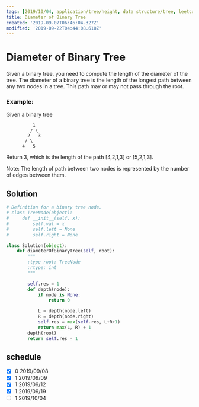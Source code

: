 ```yaml
---
tags: [2019/10/04, application/tree/height, data structure/tree, leetcode/543]
title: Diameter of Binary Tree
created: '2019-09-07T06:46:04.327Z'
modified: '2019-09-22T04:44:08.618Z'
---
```


# Diameter of Binary Tree

Given a binary tree, you need to compute the length of the diameter of the tree. The diameter of a binary tree is the length of the longest path between any two nodes in a tree. This path may or may not pass through the root.

### Example:

Given a binary tree

```
          1
         / \
        2   3
       / \
      4   5
```

Return 3, which is the length of the path [4,2,1,3] or [5,2,1,3].

Note: The length of path between two nodes is represented by the number of edges between them.

## Solution

```python
# Definition for a binary tree node.
# class TreeNode(object):
#     def __init__(self, x):
#         self.val = x
#         self.left = None
#         self.right = None

class Solution(object):
    def diameterOfBinaryTree(self, root):
        """
        :type root: TreeNode
        :rtype: int
        """

        self.res = 1
        def depth(node):
            if node is None:
                return 0

            L = depth(node.left)
            R = depth(node.right)
            self.res = max(self.res, L+R+1)
            return max(L, R) + 1
        depth(root)
        return self.res - 1
```

## schedule

* [x] 0 2019/09/08
* [x] 1 2019/09/09
* [x] 1 2019/09/12
* [x] 1 2019/09/19
* [ ] 1 2019/10/04
